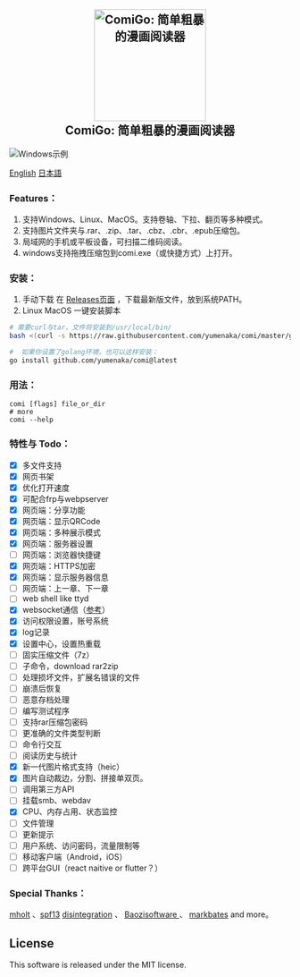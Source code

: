 <h2 align="center">
  <img src="https://raw.githubusercontent.com/yumenaka/comi/master/icon.ico" alt="ComiGo: 简单粗暴的漫画阅读器" width="200">
  <br>ComiGo: 简单粗暴的漫画阅读器<br>
</h2>

![Windows示例](https://www.yumenaka.net/wp-content/uploads/2020/08/sample.gif "Windows示例")

[English](https://github.com/yumenaka/comi/blob/master/README_EN.md)   [日本語](https://github.com/yumenaka/comi/blob/master/README_JP.md)

### Features：  
1. 支持Windows、Linux、MacOS。支持卷轴、下拉、翻页等多种模式。
2. 支持图片文件夹与.rar、.zip、.tar、.cbz、.cbr、.epub压缩包。
3. 局域网的手机或平板设备，可扫描二维码阅读。  
4. windows支持拖拽压缩包到comi.exe（或快捷方式）上打开。

### 安装：
1. 手动下载
在 [Releases页面](https://github.com/yumenaka/comi/releases ) ，下载最新版文件，放到系统PATH。
2. Linux MacOS 一键安装脚本  
```bash
# 需要curl与tar，文件将安装到/usr/local/bin/ 
bash <(curl -s https://raw.githubusercontent.com/yumenaka/comi/master/get_comigo.sh)

#  如果你设置了golang环境，也可以这样安装：
go install github.com/yumenaka/comi@latest
```
### 用法：
```
comi [flags] file_or_dir
# more
comi --help
```

### 特性与 Todo：
- [x] 多文件支持
- [x] 网页书架
- [x] 优化打开速度
- [x] 可配合frp与webpserver
- [x] 网页端：分享功能
- [x] 网页端：显示QRCode
- [x] 网页端：多种展示模式
- [x] 网页端：服务器设置
- [ ] 网页端：浏览器快捷键
- [x] 网页端：HTTPS加密
- [x] 网页端：显示服务器信息
- [ ] 网页端：上一章、下一章
- [ ] web shell like ttyd
- [x] websocket通信（[参考](https://github.com/Unrud/remote-touchpad)）
- [x] 访问权限设置，账号系统
- [x] log记录
- [x] 设置中心，设置热重载
- [ ] 固实压缩文件（7z）
- [ ] 子命令，download rar2zip 
- [ ] 处理损坏文件，扩展名错误的文件
- [ ] 崩溃后恢复
- [ ] 恶意存档处理
- [ ] 编写测试程序
- [ ] 支持rar压缩包密码
- [ ] 更准确的文件类型判断
- [ ] 命令行交互
- [ ] 阅读历史与统计
- [x] 新一代图片格式支持（heic）
- [x] 图片自动裁边，分割、拼接单双页。
- [ ] 调用第三方API
- [ ] 挂载smb、webdav
- [x] CPU、内存占用、状态监控
- [ ] 文件管理
- [ ] 更新提示
- [ ] 用户系统、访问密码，流量限制等
- [ ] 移动客户端（Android，iOS）
- [ ] 跨平台GUI（react naitive or flutter？）

### Special Thanks：
[mholt](https://github.com/mholt)  、[spf13](https://github.com/spf13)  [disintegration](https://github.com/disintegration)   、 [Baozisoftware ](https://github.com/Baozisoftware) 、 [markbates](github.com/markbates/pkger)  and more。

## License

This software is released under the MIT license.
